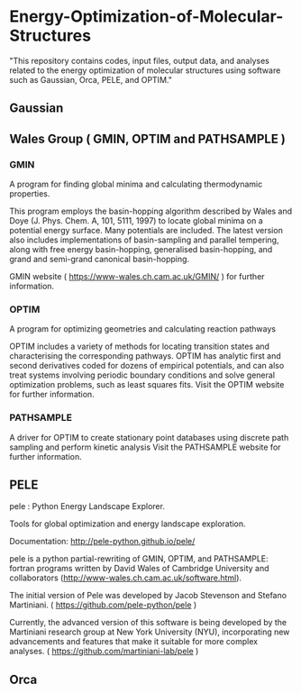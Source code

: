 # Energy-Optimization-of-Molecular-Structures
"This repository contains codes, input files, output data, and analyses related to the energy optimization of molecular structures using software such as Gaussian, Orca, PELE, and OPTIM."
## Gaussian 

## Wales Group ( GMIN, OPTIM and PATHSAMPLE )

### GMIN
A program for finding global minima and calculating thermodynamic properties.

This program employs the basin-hopping algorithm described by Wales and Doye (J. Phys. Chem. A, 101, 5111, 1997) to locate global minima on a potential energy surface. Many potentials are included. The latest version also includes implementations of basin-sampling and parallel tempering, along with free energy basin-hopping, generalised basin-hopping, and grand and semi-grand canonical basin-hopping.

GMIN website ( https://www-wales.ch.cam.ac.uk/GMIN/ ) for further information.

### OPTIM
A program for optimizing geometries and calculating reaction pathways

OPTIM includes a variety of methods for locating transition states and characterising the corresponding pathways. OPTIM has analytic first and second derivatives coded for dozens of empirical potentials, and can also treat systems involving periodic boundary conditions and solve general optimization problems, such as least squares fits.
Visit the OPTIM website for further information.

### PATHSAMPLE
A driver for OPTIM to create stationary point databases using discrete path sampling and perform kinetic analysis
Visit the PATHSAMPLE website for further information.














## PELE
pele : Python Energy Landscape Explorer.

Tools for global optimization and energy landscape exploration.

Documentation: http://pele-python.github.io/pele/

pele is a python partial-rewriting of GMIN, OPTIM, and PATHSAMPLE: fortran programs written by David Wales of Cambridge University and collaborators (http://www-wales.ch.cam.ac.uk/software.html).

The initial version of Pele was developed by Jacob Stevenson and Stefano Martiniani. ( https://github.com/pele-python/pele )

Currently, the advanced version of this software is being developed by the Martiniani research group at New York University (NYU), incorporating new advancements and features that make it suitable for more complex analyses. ( https://github.com/martiniani-lab/pele )

## Orca
